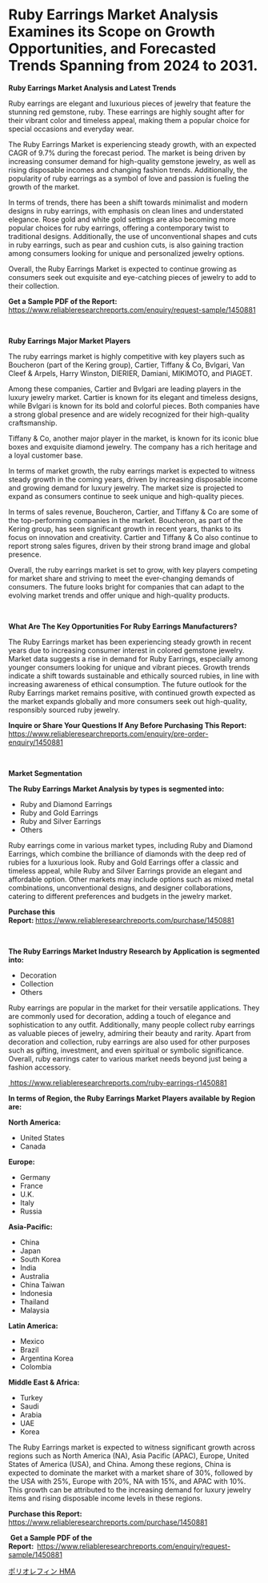 <p><h1>Ruby Earrings Market Analysis Examines its Scope on Growth Opportunities, and Forecasted Trends Spanning from 2024 to 2031.</h1></p><p><strong>Ruby Earrings Market Analysis and Latest Trends</strong></p>
<p><p>Ruby earrings are elegant and luxurious pieces of jewelry that feature the stunning red gemstone, ruby. These earrings are highly sought after for their vibrant color and timeless appeal, making them a popular choice for special occasions and everyday wear.</p><p>The Ruby Earrings Market is experiencing steady growth, with an expected CAGR of 9.7% during the forecast period. The market is being driven by increasing consumer demand for high-quality gemstone jewelry, as well as rising disposable incomes and changing fashion trends. Additionally, the popularity of ruby earrings as a symbol of love and passion is fueling the growth of the market.</p><p>In terms of trends, there has been a shift towards minimalist and modern designs in ruby earrings, with emphasis on clean lines and understated elegance. Rose gold and white gold settings are also becoming more popular choices for ruby earrings, offering a contemporary twist to traditional designs. Additionally, the use of unconventional shapes and cuts in ruby earrings, such as pear and cushion cuts, is also gaining traction among consumers looking for unique and personalized jewelry options.</p><p>Overall, the Ruby Earrings Market is expected to continue growing as consumers seek out exquisite and eye-catching pieces of jewelry to add to their collection.</p></p>
<p><strong>Get a Sample PDF of the Report:&nbsp;</strong> <a href="https://www.reliableresearchreports.com/enquiry/request-sample/1450881">https://www.reliableresearchreports.com/enquiry/request-sample/1450881</a></p>
<p>&nbsp;</p>
<p><strong>Ruby Earrings Major Market Players</strong></p>
<p><p>The ruby earrings market is highly competitive with key players such as Boucheron (part of the Kering group), Cartier, Tiffany & Co, Bvlgari, Van Cleef & Arpels, Harry Winston, DIERIER, Damiani, MIKIMOTO, and PIAGET. </p><p>Among these companies, Cartier and Bvlgari are leading players in the luxury jewelry market. Cartier is known for its elegant and timeless designs, while Bvlgari is known for its bold and colorful pieces. Both companies have a strong global presence and are widely recognized for their high-quality craftsmanship.</p><p>Tiffany & Co, another major player in the market, is known for its iconic blue boxes and exquisite diamond jewelry. The company has a rich heritage and a loyal customer base.</p><p>In terms of market growth, the ruby earrings market is expected to witness steady growth in the coming years, driven by increasing disposable income and growing demand for luxury jewelry. The market size is projected to expand as consumers continue to seek unique and high-quality pieces.</p><p>In terms of sales revenue, Boucheron, Cartier, and Tiffany & Co are some of the top-performing companies in the market. Boucheron, as part of the Kering group, has seen significant growth in recent years, thanks to its focus on innovation and creativity. Cartier and Tiffany & Co also continue to report strong sales figures, driven by their strong brand image and global presence.</p><p>Overall, the ruby earrings market is set to grow, with key players competing for market share and striving to meet the ever-changing demands of consumers. The future looks bright for companies that can adapt to the evolving market trends and offer unique and high-quality products.</p></p>
<p>&nbsp;</p>
<p><strong>What Are The Key Opportunities For Ruby Earrings Manufacturers?</strong></p>
<p><p>The Ruby Earrings market has been experiencing steady growth in recent years due to increasing consumer interest in colored gemstone jewelry. Market data suggests a rise in demand for Ruby Earrings, especially among younger consumers looking for unique and vibrant pieces. Growth trends indicate a shift towards sustainable and ethically sourced rubies, in line with increasing awareness of ethical consumption. The future outlook for the Ruby Earrings market remains positive, with continued growth expected as the market expands globally and more consumers seek out high-quality, responsibly sourced ruby jewelry.</p></p>
<p><strong>Inquire or Share Your Questions If Any Before Purchasing This Report:</strong> <a href="https://www.reliableresearchreports.com/enquiry/pre-order-enquiry/1450881">https://www.reliableresearchreports.com/enquiry/pre-order-enquiry/1450881</a></p>
<p>&nbsp;</p>
<p><strong>Market Segmentation</strong></p>
<p><strong>The Ruby Earrings Market Analysis by types is segmented into:</strong></p>
<p><ul><li>Ruby and Diamond Earrings</li><li>Ruby and Gold Earrings</li><li>Ruby and Silver Earrings</li><li>Others</li></ul></p>
<p><p>Ruby earrings come in various market types, including Ruby and Diamond Earrings, which combine the brilliance of diamonds with the deep red of rubies for a luxurious look. Ruby and Gold Earrings offer a classic and timeless appeal, while Ruby and Silver Earrings provide an elegant and affordable option. Other markets may include options such as mixed metal combinations, unconventional designs, and designer collaborations, catering to different preferences and budgets in the jewelry market.</p></p>
<p><strong>Purchase this Report:&nbsp;</strong><a href="https://www.reliableresearchreports.com/purchase/1450881">https://www.reliableresearchreports.com/purchase/1450881</a></p>
<p>&nbsp;</p>
<p><strong>The Ruby Earrings Market Industry Research by Application is segmented into:</strong></p>
<p><ul><li>Decoration</li><li>Collection</li><li>Others</li></ul></p>
<p><p>Ruby earrings are popular in the market for their versatile applications. They are commonly used for decoration, adding a touch of elegance and sophistication to any outfit. Additionally, many people collect ruby earrings as valuable pieces of jewelry, admiring their beauty and rarity. Apart from decoration and collection, ruby earrings are also used for other purposes such as gifting, investment, and even spiritual or symbolic significance. Overall, ruby earrings cater to various market needs beyond just being a fashion accessory.</p></p>
<p><a href="https://www.reliableresearchreports.com/ruby-earrings-r1450881">&nbsp;https://www.reliableresearchreports.com/ruby-earrings-r1450881</a></p>
<p><strong>In terms of Region, the Ruby Earrings Market Players available by Region are:</strong></p>
<p>
    <p> <strong> North America: </strong>
        <ul>
            <li>United States</li>
            <li>Canada</li>
        </ul>
        </p> 
    <p> <strong> Europe: </strong>
        <ul>
            <li>Germany</li>
            <li>France</li>
            <li>U.K.</li>
            <li>Italy</li>
            <li>Russia</li>
        </ul>
        </p> 
    <p> <strong> Asia-Pacific: </strong>
        <ul>
            <li>China</li>
            <li>Japan</li>
            <li>South Korea</li>
            <li>India</li>
            <li>Australia</li>
            <li>China Taiwan</li>
            <li>Indonesia</li>
            <li>Thailand</li>
            <li>Malaysia</li>
        </ul>
        </p> 
    <p> <strong> Latin America: </strong>
        <ul>
            <li>Mexico</li>
            <li>Brazil</li>
            <li>Argentina Korea</li>
            <li>Colombia</li>
        </ul>
        </p> 
    <p> <strong> Middle East & Africa: </strong>
        <ul>
            <li>Turkey</li>
            <li>Saudi</li>
            <li>Arabia</li>
            <li>UAE</li>
            <li>Korea</li>
        </ul>
    </p>
    </p>
<p><p>The Ruby Earrings market is expected to witness significant growth across regions such as North America (NA), Asia Pacific (APAC), Europe, United States of America (USA), and China. Among these regions, China is expected to dominate the market with a market share of 30%, followed by the USA with 25%, Europe with 20%, NA with 15%, and APAC with 10%. This growth can be attributed to the increasing demand for luxury jewelry items and rising disposable income levels in these regions.</p></p>
<p><strong>Purchase this Report: </strong><a href="https://www.reliableresearchreports.com/purchase/1450881">https://www.reliableresearchreports.com/purchase/1450881</a></p>
<p>&nbsp;<strong>Get a Sample PDF of the Report:&nbsp;&nbsp;</strong><a href="https://www.reliableresearchreports.com/enquiry/request-sample/1450881">https://www.reliableresearchreports.com/enquiry/request-sample/1450881</a></p>
<p><strong></strong></p>
<p><p><a href="https://github.com/efcvopdgkdx128/Market-Research-Report-List-2/blob/main/5410764140115.md">ポリオレフィン HMA</a></p></p>